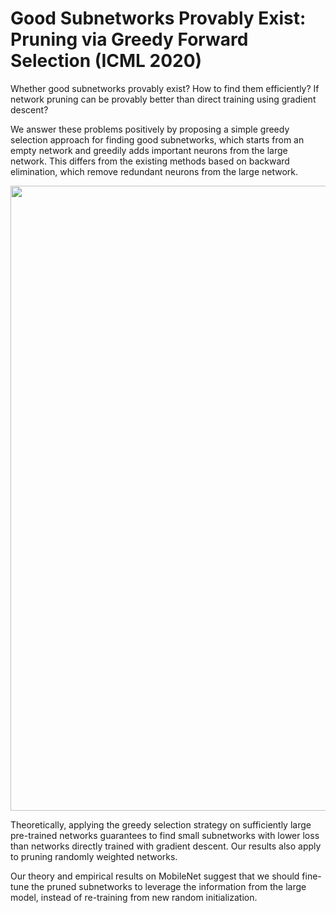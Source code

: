 # Good Subnetworks Provably Exist: Pruning via Greedy Forward Selection (ICML 2020)

Whether good subnetworks provably exist? How to find them efficiently? If network pruning can be provably better than direct training using gradient descent?

We answer these problems positively by proposing a simple greedy selection approach for finding good subnetworks, which starts from an empty network and greedily adds important neurons from the large network. This differs from the existing methods based on backward elimination, which remove redundant neurons from the large network.

<img src="figs/plot_add_del.png" width=1000></img>

Theoretically, applying the greedy selection strategy on sufficiently large pre-trained networks guarantees to
find small subnetworks with lower loss than networks directly trained with gradient descent. Our
results also apply to pruning randomly weighted networks.

Our theory and empirical results on MobileNet suggest that we should fine-tune the pruned subnetworks to leverage the information from the large model, instead
of re-training from new random initialization.
